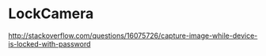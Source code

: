 LockCamera
==========

http://stackoverflow.com/questions/16075726/capture-image-while-device-is-locked-with-password